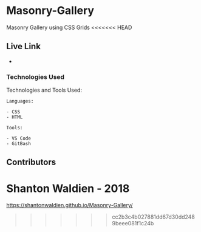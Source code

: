 # Masonry-Gallery
Masonry Gallery using CSS Grids
<<<<<<< HEAD


## Live Link
- 


### Technologies Used

Technologies and Tools Used:

```
Languages:

- CSS
- HTML

```
```
Tools:

- VS Code
- GitBash

```

## Contributors

Shanton Waldien - 2018
=======
https://shantonwaldien.github.io/Masonry-Gallery/
>>>>>>> cc2b3c4b027881dd67d30dd2489beee081f1c24b
